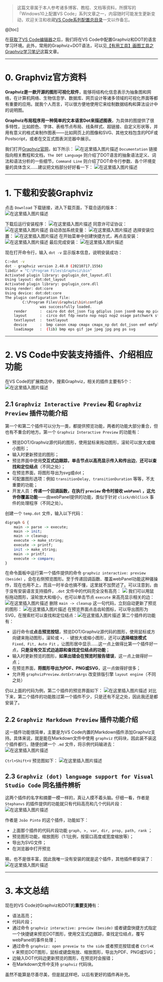 
> 这篇文章属于本人参考诸多博客、教程、文档等资料，所撰写的「Windows10上配置VS Code」系列文章之一，内容随时可能发生更新变动，欢迎关注和收藏[VS Code系列配置总目录](https://memcpy0.blog.csdn.net/article/details/117640795)一文以作备忘。

@[toc]

在[获取了VS Code编辑器](https://memcpy0.blog.csdn.net/article/details/117640795)之后，我们将在VS Code中配置Graphviz和DOT的语言学习环境。此外，常用的Graphviz+DOT语法，可以见[【有用工具】画图工具之Graphviz学习笔记](https://memcpy0.blog.csdn.net/article/details/120430600)这篇文章。

---
# 0. Graphviz官方资料
**Graphviz是一款开源的图形可视化软件**，能够将结构化信息表示为抽象图和网络，在计算机网络、生物信息学、数据库、网页设计等诸多领域的可视化界面等都有重要的应用。就我个人而言，可以很方便地使用它来绘制数据结构和算法设计中的说明图。

**Graphviz布局程序用一种简单的文本语言Dot来描述图表**，为具体的图提供了很多特性，比如颜色、字体、表格节点布局、线条样式、超链接、自定义形状等，并用有意义的格式来制作图表——比如网页上的图像和SVG、其他文档包含的PDF或Postscript，或者在交互式图表浏览器中展示。

我们打开[Graphviz官网](http://www.graphviz.org/)，如下所示：
![在这里插入图片描述](https://img-blog.csdnimg.cn/2240677e6657425bb247a142d4eb04bb.png?x-oss-process=image/watermark,type_ZmFuZ3poZW5naGVpdGk,shadow_10,text_aHR0cHM6Ly9ibG9nLmNzZG4ubmV0L215UmVhbGl6YXRpb24=,size_16,color_FFFFFF,t_70)
`Documentation` 链接指向相关教程和文档，`The DOT Language` 则介绍了DOT语言的抽象语法定义、词法和语法分析的一些细节，`Command Line` 则介绍了DOT命令行参数、各个环境变量的具体含义……建议把文档部分好好看一下：
![在这里插入图片描述](https://img-blog.csdnimg.cn/8164cd8bed7747eca77276d846ead068.png?x-oss-process=image/watermark,type_ZmFuZ3poZW5naGVpdGk,shadow_10,text_aHR0cHM6Ly9ibG9nLmNzZG4ubmV0L215UmVhbGl6YXRpb24=,size_16,color_FFFFFF,t_70)

---
# 1. 下载和安装Graphviz
点击 `Download` 下载链接，进入下载页面，下载合适的版本：
![在这里插入图片描述](https://img-blog.csdnimg.cn/02b502854f324b72b23bdb916111bdd2.png?x-oss-process=image/watermark,type_ZmFuZ3poZW5naGVpdGk,shadow_10,text_aHR0cHM6Ly9ibG9nLmNzZG4ubmV0L215UmVhbGl6YXRpb24=,size_16,color_FFFFFF,t_70)

下载后运行安装程序：
![在这里插入图片描述](https://img-blog.csdnimg.cn/c9f4ba3165b24a2c8b83cdb1be4b97b2.png?x-oss-process=image/watermark,type_ZmFuZ3poZW5naGVpdGk,shadow_10,text_aHR0cHM6Ly9ibG9nLmNzZG4ubmV0L215UmVhbGl6YXRpb24=,size_16,color_FFFFFF,t_70)
同意许可证协议：
![在这里插入图片描述](https://img-blog.csdnimg.cn/b6abcd647f804524a594cfffe3902d34.png?x-oss-process=image/watermark,type_ZmFuZ3poZW5naGVpdGk,shadow_10,text_aHR0cHM6Ly9ibG9nLmNzZG4ubmV0L215UmVhbGl6YXRpb24=,size_16,color_FFFFFF,t_70)
自动添加系统变量：
![在这里插入图片描述](https://img-blog.csdnimg.cn/d3627ea0850f4ee6b8807236460d3f2c.png?x-oss-process=image/watermark,type_ZmFuZ3poZW5naGVpdGk,shadow_10,text_aHR0cHM6Ly9ibG9nLmNzZG4ubmV0L215UmVhbGl6YXRpb24=,size_16,color_FFFFFF,t_70)
选择安装位置：
![在这里插入图片描述](https://img-blog.csdnimg.cn/e4459231a964451db03694a942edc7b8.png?x-oss-process=image/watermark,type_ZmFuZ3poZW5naGVpdGk,shadow_10,text_aHR0cHM6Ly9ibG9nLmNzZG4ubmV0L215UmVhbGl6YXRpb24=,size_16,color_FFFFFF,t_70)
在开始菜单中创建快捷方式，再点击安装：
![在这里插入图片描述](https://img-blog.csdnimg.cn/f884364184674e708d634d9f0fa54a8f.png?x-oss-process=image/watermark,type_ZmFuZ3poZW5naGVpdGk,shadow_10,text_aHR0cHM6Ly9ibG9nLmNzZG4ubmV0L215UmVhbGl6YXRpb24=,size_16,color_FFFFFF,t_70)
最后完成安装：
![在这里插入图片描述](https://img-blog.csdnimg.cn/f96b1ac203eb4782805714218a777175.png?x-oss-process=image/watermark,type_ZmFuZ3poZW5naGVpdGk,shadow_10,text_aHR0cHM6Ly9ibG9nLmNzZG4ubmV0L215UmVhbGl6YXRpb24=,size_16,color_FFFFFF,t_70)

现在打开命令行，输入 `dot -v` 显示版本信息，说明安装成功：
```bash 
C:>dot -v
dot - graphviz version 2.48.0 (20210717.1556)
libdir = "C:\Program Files\Graphviz\bin"
Activated plugin library: gvplugin_dot_layout.dll
Using layout: dot:dot_layout
Activated plugin library: gvplugin_core.dll
Using render: dot:core
Using device: dot:dot:core
The plugin configuration file:
        C:\Program Files\Graphviz\bin\config6
                was successfully loaded.
    render      :  cairo dot dot_json fig gdiplus json json0 map mp pic pov ps svg tk vml xdot xdot_json
    layout      :  circo dot fdp neato nop nop1 nop2 osage patchwork sfdp twopi
    textlayout  :  textlayout
    device      :  bmp canon cmap cmapx cmapx_np dot dot_json emf emfplus eps fig gif gv imap imap_np ismap jpe jpeg jpg json json0 metafile mp pdf pic plain plain-ext png pov ps ps2 svg tif tiff tk vml xdot xdot1.2 xdot1.4 xdot_json
    loadimage   :  (lib) bmp eps gif jpe jpeg jpg png ps svg
```

---
# 2. VS Code中安装支持插件、介绍相应功能
在VS Code的扩展商店中，搜索Graphviz，相关的插件主要有5个：
![在这里插入图片描述](https://img-blog.csdnimg.cn/0505fbfd6c4048c8aa71f4229aeafea8.png?x-oss-process=image/watermark,type_ZmFuZ3poZW5naGVpdGk,shadow_10,text_aHR0cHM6Ly9ibG9nLmNzZG4ubmV0L215UmVhbGl6YXRpb24=,size_16,color_FFFFFF,t_70)
## 2.1 `Graphviz Interactive Preview` 和 `Graphviz Preview` 插件功能介绍
第一个和第二个插件可以分为一类，都提供预览功能，两者的功能大部分重合，但也有不重合的地方。第一个 `Graphviz Interactive Preview` 的功能有：
- 预览DOT/Graphviz源代码的图形，使用鼠标来拖动图形，滚轮可以放大或缩小图形；
- 输入时更新预览的图形；
- 预览界面中使用**交互式边跟踪，单击节点以高亮显示传入和传出边**，**还可以查找和定位结点**（不同之处）；
- 在预览界面，将图形导出为svg或dot；
- 可配置图形选项：例如 `transitionDelay, transitionDuration` 等等，不太重要的功能；
- 开发人员：**传递一个回调函数，在执行 `preview` 命令时接收 `webPanel` ，这允许你覆盖功能**——由webPanel提供的功能，类似于针对 `click/dblClick` 事件的处理程序（不同之处）。

创建一个 `temp.dot` 文件，输入以下代码：
```haskell
digraph G {
    main -> parse -> execute;
    main -> init;
    main -> cleanup;
    execute -> make_string;
    execute -> printf;
    init -> make_string;
    main -> printf;
    execute -> compare;
}
```
在命令面板中运行第一个插件提供的命令 `graphviz interactive: preview (beside)` ，会在右侧预览图形。至于传递回调函数、覆盖webPanel功能这种骚操作，现在也用不上，而且一时半会也搞不懂，这里就不加赘述了。可以注意到，由于没有安装语言支持插件，`.dot` 文件中的代码完全没有高亮：
![](https://img-blog.csdnimg.cn/80608cdb15a24b969e32bf95779698dd.png?x-oss-process=image/watermark,type_ZmFuZ3poZW5naGVpdGk,shadow_10,text_aHR0cHM6Ly9ibG9nLmNzZG4ubmV0L215UmVhbGl6YXRpb24=,size_16,color_FFFFFF,t_70)
我们可以用鼠标拖动图形，滚轮放大和缩小，也可以单击节点 `execute` 来高亮显示相关的边：
![在这里插入图片描述](https://img-blog.csdnimg.cn/4a5bef408ae24507ba1b35acc3e6923b.png?x-oss-process=image/watermark,type_ZmFuZ3poZW5naGVpdGk,shadow_10,text_aHR0cHM6Ly9ibG9nLmNzZG4ubmV0L215UmVhbGl6YXRpb24=,size_16,color_FFFFFF,t_70)
删除 `main -> cleanup` 这一句代码，立刻自动更新了预览的图形：
![在这里插入图片描述](https://img-blog.csdnimg.cn/e9998f24118f4caf9f4b4d6586d6988f.png?x-oss-process=image/watermark,type_ZmFuZ3poZW5naGVpdGk,shadow_10,text_aHR0cHM6Ly9ibG9nLmNzZG4ubmV0L215UmVhbGl6YXRpb24=,size_16,color_FFFFFF,t_70)
在预览界面点击齿轮图标，可以导出图形为SVG，在搜索栏可以查找和定位结点：![在这里插入图片描述](https://img-blog.csdnimg.cn/24bfdbe956ee4993b3ca5d724c024052.png?x-oss-process=image/watermark,type_ZmFuZ3poZW5naGVpdGk,shadow_10,text_aHR0cHM6Ly9ibG9nLmNzZG4ubmV0L215UmVhbGl6YXRpb24=,size_16,color_FFFFFF,t_70)
第二个插件的功能有：
- 运行命令或**点击预览按钮**，预览DOT/Graphviz源代码的图形，使用鼠标或方向键来拖动图形，滚轮或 `+, -` 键放大或缩小图形，还可以**选择缩放模式** `Fixed, Fit, Auto Fit` ，让图形居中显示……这一点上做得比第一个插件好一点，**只是没有交互式边追踪和查找定位结点的功能**；
- 输入时更新预览的图形，**如果出错会在预览时报告错误**，这一点上做得好一点； 
- 在预览界面，**将图形导出为PDF、PNG或SVG**，这一点做得好很多； 
- 允许用 `graphvizPreview.dotExtraArgs` 改变排版引擎 `layout engine`（不同之处）

仍以上面的代码为例，第二个插件的预览界面如下：
![在这里插入图片描述](https://img-blog.csdnimg.cn/b499f0f4810c4eb7a47a18b6bf16095f.png?x-oss-process=image/watermark,type_ZmFuZ3poZW5naGVpdGk,shadow_10,text_aHR0cHM6Ly9ibG9nLmNzZG4ubmV0L215UmVhbGl6YXRpb24=,size_16,color_FFFFFF,t_70)
对比下来，第二个插件的功能胜过第一个插件不少，只是还有不足之处，因此我还是都安装了。

## 2.2 `Graphviz Markdown Preview` 插件功能介绍
这一插件功能很简单，主要是为VS Code内置的Markdown插件添加Graphviz支持。具体来说，就是能在Markdown文件中使用 `graphviz` 代码块，因此装不装这个插件都行。随便创建一个 `.md` 文件，将示例代码输进去：
![在这里插入图片描述](https://img-blog.csdnimg.cn/6ea298e4cdb2438d92a3171b25553212.png?x-oss-process=image/watermark,type_ZmFuZ3poZW5naGVpdGk,shadow_10,text_aHR0cHM6Ly9ibG9nLmNzZG4ubmV0L215UmVhbGl6YXRpb24=,size_16,color_FFFFFF,t_70)

`Ctrl+Shift+V` 预览图如下：
![在这里插入图片描述](https://img-blog.csdnimg.cn/95873ac86c304ffc9e31f9123637dcf6.png?x-oss-process=image/watermark,type_ZmFuZ3poZW5naGVpdGk,shadow_10,text_aHR0cHM6Ly9ibG9nLmNzZG4ubmV0L215UmVhbGl6YXRpb24=,size_16,color_FFFFFF,t_70)

## 2.3 `Graphviz (dot) language support for Visual Studio Code` 同名插件辨析
这两个插件的名字和摘要一模一样的，真让人摸不着头脑。仔细一看，作者是 `Stephanvs` 的插件提供的功能就只有代码高亮和几个代码片段：
![在这里插入图片描述](https://img-blog.csdnimg.cn/a383a9ab7a81481280edbb8eecfb8929.png?x-oss-process=image/watermark,type_ZmFuZ3poZW5naGVpdGk,shadow_10,text_aHR0cHM6Ly9ibG9nLmNzZG4ubmV0L215UmVhbGl6YXRpb24=,size_16,color_FFFFFF,t_70)

作者是 `João Pinto` 的这个插件，功能如下：
- 上面那个插件的代码片段功能 `graph, >, var, dir, prop, path, rank` ；
- 预览图形功能，缩放图形（1:1比例，按窗口高度或宽度缩放等）；
- 导出为SVG文件；
- 在浏览器中打开预览

嘛，也不是很丰富，因此我唯一没有安装的就是这个插件，其他插件都安装了：
![在这里插入图片描述](https://img-blog.csdnimg.cn/488ce106b35f41d3a451808e7b56ed95.png?x-oss-process=image/watermark,type_ZmFuZ3poZW5naGVpdGk,shadow_10,text_aHR0cHM6Ly9ibG9nLmNzZG4ubmV0L215UmVhbGl6YXRpb24=,size_16,color_FFFFFF,t_70)

---
# 3. 本文总结
现在的VS Code对Graphviz和DOT的**重要支持**有：
- 语法高亮；
- 代码片段；
- 通过命令 `graphviz interactive: preview (beside)` 或者键盘快捷方式指定一个快捷键来预览DOT图形，使用交互式边跟踪，查找定位结点，覆写webPanel的事件处理；
- 通过命令 `graphviz: open preveiw to the side` 或者预览按钮或者 `Ctrl+K V` 来预览DOT图形，鼠标或键盘拖放、缩放图形，导出为PDF、PNG或SVG；
- 边输入DOT代码边更新预览的图形，在预览时会报错； 
- 在Markdown文件中支持 `graphviz` 代码块。

虽然不能算是尽善尽美，但是就这样吧，以后有更好的插件再补充。


